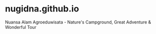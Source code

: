 # nugidna.github.io
Nuansa Alam Agroeduwisata - Nature's Campground, Great Adventure &amp; Wonderful Tour
